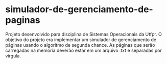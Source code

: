 # simulador-de-gerenciamento-de-paginas
<l1>Projeto desenvolvido para disciplina de Sistemas Operacionais da Utfpr.</l1>
O objetivo do projeto era implementar um simulador de gerenciamento de páginas usando o algoritmo de segunda chance.
As páginas que serão carregadas na memória deverão estar em um arquivo .txt e separadas por vírgula.
